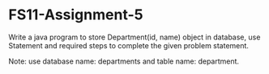 # FS11-Assignment-5
Write a java program to store  Department(id, name) object in database, use Statement and required steps to complete the given problem statement.
 
Note: use database name: departments and table name: department.
